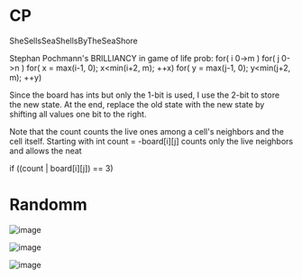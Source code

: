 # CP
SheSellsSeaShellsByTheSeaShore

Stephan Pochmann's BRILLIANCY in game of life prob: 
for( i 0->m )
  for( j 0->n )
    for( x = max(i-1, 0); x<min(i+2, m); ++x)
    for( y = max(j-1, 0); y<min(j+2, m); ++y)

Since the board has ints but only the 1-bit is used, I use the 2-bit to store the new state. At the end, replace the old state with the new state by shifting all values one bit to the right.

Note that the count counts the live ones among a cell's neighbors and the cell itself. Starting with int count = -board[i][j] counts only the live neighbors and allows the neat

if ((count | board[i][j]) == 3)

<h1> Randomm </h1>

![image](https://user-images.githubusercontent.com/60093808/164612600-da7a90c4-1d11-4544-9cfa-7f87168392b4.png)


![image](https://user-images.githubusercontent.com/60093808/165371708-222c4cca-693f-47bc-a081-a3b8e98a1792.png)

![image](https://user-images.githubusercontent.com/60093808/168014521-b46e7839-8faa-42bc-82ba-9332c05cc391.png)
